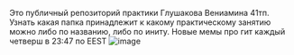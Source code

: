 Это публичный репозиторий практики Глушакова Вениамина 41тп. Узнать какая папка принадлежит к какому практическому занятию можно либо по названию, либо по иниту.
Новые мемы про гит каждый четверш в 23:47 по EEST
![image](https://github.com/user-attachments/assets/ab7db01a-6280-4ead-976d-0b7894f8e126)
